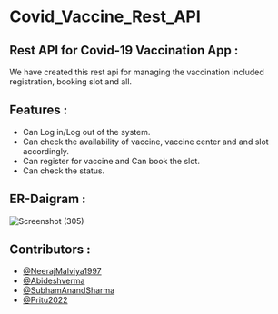 # Covid_Vaccine_Rest_API

## Rest API for Covid-19 Vaccination App :
   We have created this rest api for managing the vaccination included registration, booking slot and all.

## Features :
* Can Log in/Log out of the system.
* Can check the availability of vaccine, vaccine center and and slot accordingly.
* Can register for vaccine and Can book the slot.
* Can check the status.

## ER-Daigram :
![Screenshot (305)](https://user-images.githubusercontent.com/101568121/193348231-2532b8a9-4cac-405f-95f1-d652e11eab12.png)

## Contributors :
* [@NeerajMalviya1997](https://github.com/NeerajMalviya1997)
* [@Abideshverma](https://github.com/Abideshverma)
* [@SubhamAnandSharma](https://github.com/SubhamAnandSharma)
* [@Pritu2022](https://github.com/Pritu2022)






